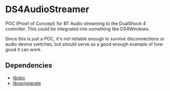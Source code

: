 # DS4AudioStreamer

POC (Proof of Concept) for BT Audio streaming to the DualShock 4 controller. This could be integrated into something like DS4Windows.

Since this is just a POC, it's not reliable enough to survive disconnections or audio device switches, but should serve as a good enough example of how good it can work.

## Dependencies

- [libsbc](https://github.com/nefarius/libsbc)
- [libsamplerate](https://github.com/libsndfile/libsamplerate)
